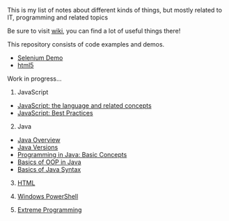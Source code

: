 This is my list of notes about different kinds of things, but mostly related to IT, programming and related topics

Be sure to visit [wiki](https://github.com/m-a-ge/notes/wiki), you can find a lot of useful things there!

This repository consists of code examples and demos.

* [Selenium Demo](./selenium-demo)
* [html5](./html5)

Work in progress...

1. JavaScript
 - [JavaScript: the language and related concepts][3]
 - [JavaScript: Best Practices][2]

2. Java
 - [Java Overview][4]
 - [Java Versions][6]
 - [Programming in Java: Basic Concepts][5]
 - [Basics of OOP in Java][7]
 - [Basics of Java Syntax][8]

3. [HTML][1]

4. [Windows PowerShell][2]

5. [Extreme Programming][9]

[1]: html.md

[2]: PowerShell.md

[2]: javaScript-best-practices.md
[3]: JavaScript.md

[4]: ./java/java-overview.md (Java Overview)
[5]: ./java/java-programming-basic-concepts.md
[6]: ./java/java-versions.md
[7]: ./java/java-oop-basics.md
[8]: ./java/java-syntax-basics.md

[9]: extreme-programming.md
